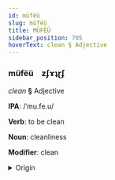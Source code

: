 ```yaml
---
id: müfëü
slug: müfëü
title: MÜFËÜ
sidebar_position: 705
hoverText: clean § Adjective
---
```


### müfëü&emsp;<span kind="abugida">ƶʄɤʇɽʄ</span>

*clean* **§** Adjective

**IPA**: /ˈmu.fe.u/

**Verb**: to be clean

**Noun**: cleanliness

**Modifier**: clean

<details>
    <summary>Origin</summary>
    Kamba mutheu /mu.ðeu/<br/>
    <em>Niger-Congo Language Family</em>
</details>